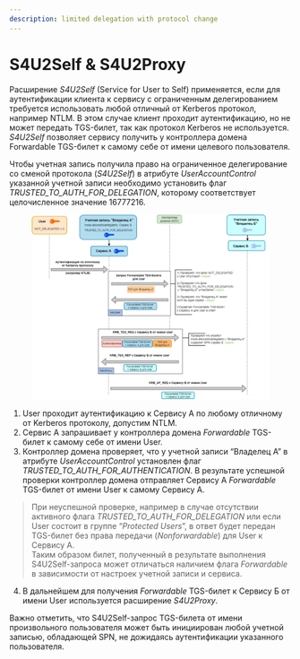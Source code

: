 ```yaml
---
description: limited delegation with protocol change
---
```


# S4U2Self & S4U2Proxy

Расширение _S4U2Self_ (Service for User to Self) применяется, если для аутентификации клиента к сервису с ограниченным делегированием требуется использовать любой отличный от Kerberos протокол, например NTLM. В этом случае клиент проходит аутентификацию, но не может передать TGS-билет, так как протокол Kerberos не используется. _S4U2Self_ позволяет сервису получить у контроллера домена Forwardable TGS-билет к самому себе от имени целевого пользователя.

Чтобы учетная запись получила право на ограниченное делегирование со сменой протокола (_S4U2Self_) в атрибуте _UserAccountControl_ указанной учетной записи необходимо установить флаг _TRUSTED\_TO\_AUTH\_FOR\_DELEGATION_, которому соответствует целочисленное значение 16777216.



<figure><img src="../../../../.gitbook/assets/image (12).png" alt=""><figcaption></figcaption></figure>

1. User проходит аутентификацию к Сервису А по любому отличному от Kerberos протоколу, допустим NTLM.
2. Сервис А запрашивает у контроллера домена _Forwardable_ TGS-билет к самому себе от имени User.
3. Контроллер домена проверяет, что у учетной записи “Владелец А” в атрибуте _UserAccountControl_ установлен флаг _TRUSTED\_TO\_AUTH\_FOR\_AUTHENTICATION_. В результате успешной проверки контроллер домена отправляет Сервису А _Forwardable_ TGS-билет от имени User к самому Сервису А.

> При неуспешной проверке, например в случае отсутствии активного флага _TRUSTED\_TO\_AUTH\_FOR\_DELEGATION_ или если User состоит в группе “_Protected Users_”, в ответ будет передан TGS-билет без права передачи (_Nonforwardable_) для User к Сервису А.\
> Таким образом билет, полученный в результате выполнения S4U2Self-запроса может отличаться наличием флага _Forwardable_ в зависимости от настроек учетной записи и сервиса.

4. В дальнейшем для получения _Forwardable_ TGS-билет к Сервису Б от имени User используется расширение _S4U2Proxy_.

Важно отметить, что S4U2Self-запрос TGS-билета от имени произвольного пользователя может быть инициирован любой учетной записью, обладающей SPN, не дожидаясь аутентификации указанного пользователя.
